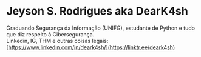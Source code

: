 # Jeyson S. Rodrigues aka DearK4sh
Graduando Segurança da Informação (UNIFG), estudante de Python e tudo que diz respeito à Cibersegurança. <br>
Linkedin, IG, THM e outras coisas legais: [https://www.linkedin.com/in/deark4sh/](https://linktr.ee/deark4sh) <br>

